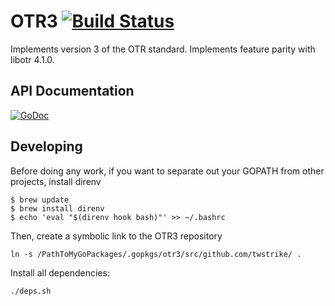 # OTR3 [![Build Status](https://travis-ci.org/twstrike/otr3.svg?branch=master)](https://travis-ci.org/twstrike/otr3)
Implements version 3 of the OTR standard. Implements feature parity with libotr 4.1.0.

## API Documentation

[![GoDoc](https://godoc.org/github.com/twstrike/otr3?status.svg)](https://godoc.org/github.com/twstrike/otr3)

## Developing

Before doing any work, if you want to separate out your GOPATH from other projects, install direnv
```
$ brew update
$ brew install direnv
$ echo 'eval "$(direnv hook bash)"' >> ~/.bashrc
```
Then, create a symbolic link to the OTR3 repository
```
ln -s /PathToMyGoPackages/.gopkgs/otr3/src/github.com/twstrike/ .
```

Install all dependencies:

``
./deps.sh
``
